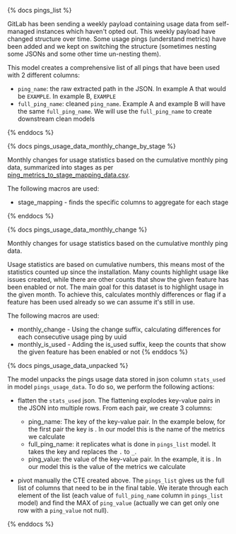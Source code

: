 {% docs pings_list %}

GitLab has been sending a weekly payload containing usage data from self-managed instances which haven't opted out. This weekly payload have changed structure over time. Some usage pings (understand metrics) have been added and we kept on switching the structure (sometimes nesting some JSONs and some other time un-nesting them).

This model creates a comprehensive list of all pings that have been used with 2 different columns:

* `ping_name`: the raw extracted path  in the JSON. In example A that would be `EXAMPLE`. In example B, `EXAMPLE`
* `full_ping_name`: cleaned `ping_name`. Example A and example B will have the same `full_ping_name`. We will use the `full_ping_name` to create downstream clean models


{% enddocs %}

{% docs pings_usage_data_monthly_change_by_stage %}

Monthly changes for usage statistics based on the cumulative monthly ping data, summarized into stages as per [ping_metrics_to_stage_mapping_data.csv](https://gitlab.com/gitlab-data/analytics/blob/master/transform/snowflake-dbt/data/ping_metrics_to_stage_mapping_data.csv).

The following macros are used:
* stage_mapping - finds the specific columns to aggregate for each stage

{% enddocs %}

{% docs pings_usage_data_monthly_change %}

Monthly changes for usage statistics based on the cumulative monthly ping data.

Usage statistics are based on cumulative numbers, this means most of the statistics counted up since the installation. Many counts highlight usage like issues created, while there are other counts that show the given feature has been enabled or not.
The main goal for this dataset is to highlight usage in the given month. To achieve this, calculates monthly differences or flag if a feature has been used already so we can assume it's still in use.

The following macros are used:

* monthly_change - Using the change suffix, calculating differences for each consecutive usage ping by uuid
* monthly_is_used - Adding the is_used suffix, keep the counts that show the given feature has been enabled or not
{% enddocs %}

{% docs pings_usage_data_unpacked %}

The model unpacks the pings usage data stored in json column `stats_used` in model `pings_usage_data`. To do so, we perform the following actions:

* flatten the `stats_used` json. The flattening explodes key-value pairs in the JSON into multiple rows. From each pair, we create 3 columns:
  * ping_name: The key of the key-value pair. In the example below, for the first pair the key is . In our model this is the name of the metrics we calculate
  * full_ping_name: it replicates what is done in `pings_list` model. It takes the key and replaces the `.` to `_`. 
  * ping_value: the value of the key-value pair. In the example, it is . In our model this is the value of the metrics we calculate 
  
* pivot manually the CTE created above. The `pings_list` gives us the full list of columns that need to be in the final table. We iterate through each element of the list (each value of `full_ping_name` column in `pings_list` model) and find the MAX of `ping_value` (actually we can get only one row with a `ping_value` not null).

{% enddocs %}
